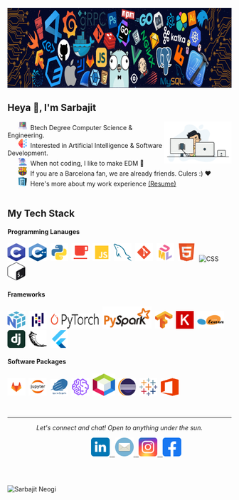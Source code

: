 <p align="center"><img src="https://github.com/SarbajitNeogi/SarbajitNeogi/blob/main/header.png" width="1380px" height="180px"></p>

<h2 align="left">Heya 👋, I'm Sarbajit</h2>
<!--Intro Section-->
<img src="https://github.com/SarbajitNeogi/SarbajitNeogi/blob/main/intro.gif" width="30%" align="right">

&nbsp;&nbsp;&nbsp;&nbsp;&nbsp;&nbsp;<img src="https://github.com/SarbajitNeogi/SarbajitNeogi/blob/main/cs.svg" alt="C" width="20" height="20" />&nbsp;&nbsp;Btech Degree Computer Science & Engineering.<br>
&nbsp;&nbsp;&nbsp;&nbsp;&nbsp;&nbsp;<img src="https://github.com/SarbajitNeogi/SarbajitNeogi/blob/main/ai.svg" alt="C" width="20" height="20" />&nbsp;&nbsp;Interested in Artificial Intelligence & Software Development.<br>
&nbsp;&nbsp;&nbsp;&nbsp;&nbsp;&nbsp;<img src="https://github.com/SarbajitNeogi/SarbajitNeogi/blob/main/dj.svg" alt="C" width="20" height="20" />&nbsp;&nbsp;When not coding, I like to make EDM :metal:<br>
&nbsp;&nbsp;&nbsp;&nbsp;&nbsp;&nbsp;<img src="https://github.com/SarbajitNeogi/SarbajitNeogi/blob/main/fc-barcelona.svg" alt="C" width="20" height="20" />&nbsp;&nbsp;If you are a Barcelona fan, we are already friends. Culers :) :heart: <br>
&nbsp;&nbsp;&nbsp;&nbsp;&nbsp;&nbsp;<img src="https://github.com/SarbajitNeogi/SarbajitNeogi/blob/main/cv.svg" alt="C" width="20" height="20" />&nbsp;&nbsp;Here's more about my work experience [(Resume)](https://github.com/SarbajitNeogi/SarbajitNeogi/blob/main/SarbajitResume__1_%20(1).pdf) <br><br>

<!--Skills Section-->
## My Tech Stack
<p align="left">
	<h4> Programming Lanauges</h4><p>
	<img src="https://github.com/SarbajitNeogi/SarbajitNeogi/blob/main/c.svg" alt="C" width="40" height="40" />&nbsp;
	<img src="https://github.com/SarbajitNeogi/SarbajitNeogi/blob/main/cpp.svg" alt="C++" width="40" height="40" />&nbsp;
	<img src="https://github.com/PKief/vscode-material-icon-theme/blob/main/icons/python.svg" alt="python" width="40" height="40" />&nbsp;
	<img src="https://github.com/PKief/vscode-material-icon-theme/blob/main/icons/java.svg" alt="java" width="40" height="40" />&nbsp;
	<img src="https://github.com/PKief/vscode-material-icon-theme/blob/main/icons/javascript.svg" alt="javascript" width="40" height="40" />&nbsp;
	<img src="https://github.com/SarbajitNeogi/SarbajitNeogi/blob/main/mysql.svg" alt="SQL" width="40" height="40" />&nbsp;
	<img src="https://github.com/SarbajitNeogi/SarbajitNeogi/blob/main/git.svg" alt="Git" width="40" height="40" />&nbsp;
	<img src="https://github.com/PKief/vscode-material-icon-theme/blob/main/icons/uml.svg" alt="UML" width="40" height="40" />&nbsp;
	<img src="https://github.com/SarbajitNeogi/SarbajitNeogi/blob/main/html.svg" alt="HTML" width="40" height="40" />&nbsp;
	<img src="https://github.com/SarbajitNeogi/SarbajitNeogi/blob/main/css.svg" alt="CSS" width="40" height="40" />&nbsp;
	<img src="https://github.com/SarbajitNeogi/SarbajitNeogi/blob/main/bash1.svg" alt="Bash" width="40" height="40" />&nbsp;</p>
	<h4> Frameworks</h4><p>
	<img src="https://github.com/SarbajitNeogi/SarbajitNeogi/blob/main/numpy.svg" alt="Numpy" width="40" height="40" />&nbsp;
	<img src="https://github.com/SarbajitNeogi/SarbajitNeogi/blob/main/pandas.svg" alt="Pandas" width="40" height="40" />&nbsp;	
	<img src="https://github.com/SarbajitNeogi/SarbajitNeogi/blob/main/pytorch.png" alt="PyTorch" width="110" height="35" />&nbsp;
	<img src="https://github.com/SarbajitNeogi/SarbajitNeogi/blob/main/pyspark.png" alt="PySpark" width="110" height="50" />&nbsp;
	<img src="https://github.com/SarbajitNeogi/SarbajitNeogi/blob/main/tensorflow-tf.svg" alt="TensorFlow" width="40" height="40" />&nbsp;
	<img src="https://github.com/SarbajitNeogi/SarbajitNeogi/blob/main/keras.svg" alt="Keras" width="40" height="40" />&nbsp;
	<img src="https://github.com/SarbajitNeogi/SarbajitNeogi/blob/main/scikit-learn.svg" alt="Scikit Learn" width="60" height="40" />&nbsp;
	<img src="https://github.com/SarbajitNeogi/SarbajitNeogi/blob/main/django.svg" alt="Django" width="40" height="40" />&nbsp;
	<img src="https://github.com/SarbajitNeogi/SarbajitNeogi/blob/main/flask.svg" alt="Flask" width="40" height="40" />&nbsp;
<!-- 	<img src="https://github.com/abhinav-bohra/abhinav-bohra/blob/main/icons/matplotlib.svg" alt="Matplotlib" width="60" height="40" />&nbsp;</p> -->
	<img src="https://github.com/SarbajitNeogi/SarbajitNeogi/blob/main/flutter.svg" alt="Flutter" width="40" height="40" />&nbsp;</p>
	<h4>Software Packages</h4><p>
	<img src="https://github.com/SarbajitNeogi/SarbajitNeogi/blob/main/gitlab.svg" alt="GitLab" width="40" height="40" />&nbsp;
	<img src="https://github.com/SarbajitNeogi/SarbajitNeogi/blob/main/jupyter.png" alt="Jupyter" width="40" height="40" />&nbsp;
	<img src="https://github.com/abhinav-bohra/abhinav-bohra/blob/main/icons/zeppelin.png" alt="Zeppelin" width="40" height="40" />&nbsp;
	<img src="https://github.com/abhinav-bohra/abhinav-bohra/blob/main/icons/sagemaker.png" alt="Sagemaker" width="40" height="40" />&nbsp;
	<img src="https://github.com/abhinav-bohra/abhinav-bohra/blob/main/icons/netbeans.svg" alt="Netbeans" width="50" height="50" />&nbsp;
	<img src="https://github.com/abhinav-bohra/abhinav-bohra/blob/main/icons/eclipse.svg" alt="eclipse" width="40" height="40" />&nbsp;
	<img src="https://github.com/abhinav-bohra/abhinav-bohra/blob/main/icons/tableau.svg" alt="Tableau" width="40" height="40" />&nbsp;
	<img src="https://github.com/abhinav-bohra/abhinav-bohra/blob/main/icons/office.svg" alt="Office" width="40" height="40" />&nbsp;</p>
</p><br>
<!--Connect Section-->
<hr>
<p align="center">
<i>Let's connect and chat! Open to anything under the sun.</i><br>
<p align="center">
	&nbsp;&nbsp;&nbsp;&nbsp;&nbsp;&nbsp;&nbsp;&nbsp;&nbsp;&nbsp;&nbsp;&nbsp;&nbsp;&nbsp;&nbsp;&nbsp;&nbsp;&nbsp;
	<a href="https://www.linkedin.com/in/sarbajit-neogi-995136229/?utm_source=share&utm_campaign=share_via&utm_content=profile&utm_medium=android_app">
		<img alt="Sarbajit Neogi - LinkedIn" width="42px" src="https://github.com/SarbajitNeogi/SarbajitNeogi/blob/main/linkedin.svg"/>
	</a>
	<a href="mailto:neogisarbajit080103@gmail.com">
		&nbsp;&nbsp;<img alt="Sarbajit Neogi - Mail" width="42px" src="https://github.com/SarbajitNeogi/SarbajitNeogi/blob/main/email.svg"/>
	</a>
	<a href="https://instagram.com/freddiefan2505">
		&nbsp;&nbsp;<img alt="Sarbajit Neogi - Instagram" width="42px" src="https://github.com/SarbajitNeogi/SarbajitNeogi/blob/main/ig.svg"/>
	</a>
	<a href="https://facebook.com/Sarbajit Neogi">
		&nbsp;&nbsp;<img alt="Sarbajit Neogi - Facebook" width="42px" src="https://github.com/SarbajitNeogi/SarbajitNeogi/blob/main/fb.svg"/>
	</a>
<!-- <img align="right" src="https://res.cloudinary.com/murshidazher/image/upload/w_auto,dpr_1.0,c_scale,f_webp,fl_awebp.progressive.progressive:semi,f_webp,fl_awebp,q_100/readme-peace.png" height="140" title="Peace" /> -->
</p><br><br>

<!-- Profile Views -->

<p align="left"><img src="https://komarev.com/ghpvc/?username=SarbajitNeogi&label=Profile%20views&color=0e75b6&style=flat" alt="Sarbajit Neogi" height=21px/></p>


